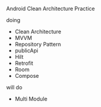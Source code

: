 Android Clean Architecture Practice

doing
  - Clean Architecture
  - MVVM
  - Repository Pattern
  - publicApi
  - Hilt
  - Retrofit
  - Room
  - Compose

will do
  - Multi Module
